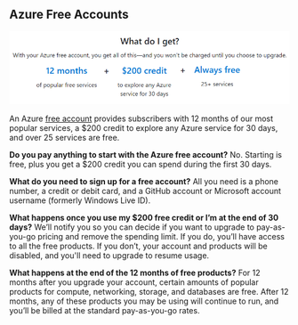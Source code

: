 ## Azure Free Accounts

![Depicts Azure free account sign-up page](../media/freeaccount.png)

An Azure [free account](https://azure.microsoft.com/free?azure-portal=true) provides subscribers with 12 months of our most popular services, a $200 credit to explore any Azure service for 30 days, and over 25 services are free.

**Do you pay anything to start with the Azure free account?**
No. Starting is free, plus you get a $200 credit you can spend during the first 30 days.

**What do you need to sign up for a free account?**
All you need is a phone number, a credit or debit card, and a GitHub account or Microsoft account username (formerly Windows Live ID).

**What happens once you use my $200 free credit or I’m at the end of 30 days?**
We’ll notify you so you can decide if you want to upgrade to pay-as-you-go pricing and remove the spending limit. If you do, you’ll have access to all the free products. If you don’t, your account and products will be disabled, and you'll need to upgrade to resume usage.

**What happens at the end of the 12 months of free products?**
For 12 months after you upgrade your account, certain amounts of popular products for compute, networking, storage, and databases are free. After 12 months, any of these products you may be using will continue to run, and you’ll be billed at the standard pay-as-you-go rates.
